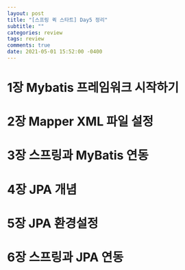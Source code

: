 ```yaml
---
layout: post
title: "[스프링 퀵 스타트] Day5 정리"
subtitle: ""
categories: review
tags: review
comments: true
date: 2021-05-01 15:52:00 -0400
---
```

 
# 1장 Mybatis 프레임워크 시작하기  

# 2장 Mapper XML 파일 설정  

# 3장 스프링과 MyBatis 연동  

# 4장 JPA 개념  

# 5장 JPA 환경설정  

# 6장 스프링과 JPA 연동  